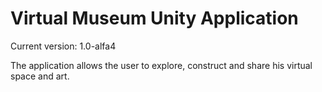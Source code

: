 Virtual Museum Unity Application
================================
Current version: 1.0-alfa4 


The application allows the user to explore, construct and share his virtual space and art.

 
